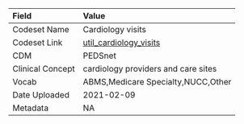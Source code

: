 |Field            |Value                               |
|:----------------|:-----------------------------------|
|Codeset Name     |Cardiology visits                   |
|Codeset Link     |[util_cardiology_visits](https://github.com/PEDSnet/Variable-Dictionary/blob/main/visits/util_cardiology_visits.csv)|
|CDM              |PEDSnet                             |
|Clinical Concept |cardiology providers and care sites |
|Vocab            |ABMS,Medicare Specialty,NUCC,Other  |
|Date Uploaded    |2021-02-09                          |
|Metadata         |NA                                  |
